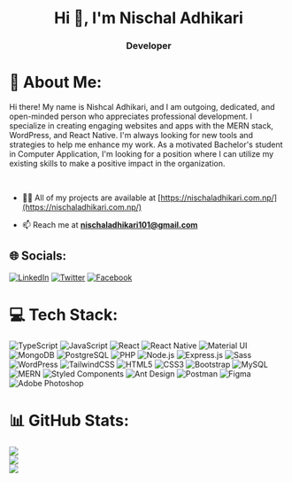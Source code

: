 <h1 align="center">Hi 👋, I'm Nischal Adhikari</h1>
<h3 align="center">Developer</h3>

# 💫 About Me:
Hi there! My name is Nishcal Adhikari, and I am outgoing, dedicated, and open-minded person who appreciates professional development. I specialize in creating engaging websites and apps with the MERN stack, WordPress, and React Native. I'm always looking for new tools and strategies to help me enhance my work. As a motivated Bachelor's student in Computer Application, I'm looking for a position where I can utilize my existing skills to make a positive impact in the organization.

<br/>

- 👨‍💻 All of my projects are available at [https://nischaladhikari.com.np/](https://nischaladhikari.com.np/)

- 📫 Reach me at **nischaladhikari101@gmail.com**


## 🌐 Socials:
 [![LinkedIn](https://img.shields.io/badge/LinkedIn-%230077B5.svg?logo=linkedin&logoColor=white)](https://www.linkedin.com/in/nishcal-adhikari-60a7b922a/) [![Twitter](https://img.shields.io/badge/Twitter-%231DA1F2.svg?logo=Twitter&logoColor=white)](https://twitter.com/Nischal_Ad)  [![Facebook](https://img.shields.io/badge/Facebook-%230077B5.svg?logo=facebook&logoColor=white)](https://www.facebook.com/Nis.Adhikari)


# 💻 Tech Stack:
![TypeScript](https://img.shields.io/badge/typescript-%23007ACC.svg?style=flat-square&logo=typescript&logoColor=white) ![JavaScript](https://img.shields.io/badge/javascript-%23323330.svg?style=flat-square&logo=javascript&logoColor=%23F7DF1E) ![React](https://img.shields.io/badge/react-%2320232a.svg?style=flat-square&logo=react&logoColor=%2361DAFB) ![React Native](https://img.shields.io/badge/react_native-%2320232a.svg?style=flat-square&logo=react&logoColor=%2361DAFB) ![Material UI](https://img.shields.io/badge/Material--UI-%230081CB.svg?style=flat-square&logo=material-ui&logoColor=white) ![MongoDB](https://img.shields.io/badge/MongoDB-%2347A248.svg?style=flat-square&logo=mongodb&logoColor=white) ![PostgreSQL](https://img.shields.io/badge/PostgreSQL-%23336791.svg?style=flat-square&logo=postgresql&logoColor=white) ![PHP](https://img.shields.io/badge/PHP-%23777BB4.svg?style=flat-square&logo=php&logoColor=white) ![Node.js](https://img.shields.io/badge/Node.js-%23339933.svg?style=flat-square&logo=node.js&logoColor=white) ![Express.js](https://img.shields.io/badge/Express.js-%23000000.svg?style=flat-square&logo=express&logoColor=white) ![Sass](https://img.shields.io/badge/Sass-%23CC6699.svg?style=flat-square&logo=sass&logoColor=white) ![WordPress](https://img.shields.io/badge/WordPress-%2321759B.svg?style=flat-square&logo=wordpress&logoColor=white) ![TailwindCSS](https://img.shields.io/badge/tailwindcss-%2338B2AC.svg?style=flat-square&logo=tailwind-css&logoColor=white) ![HTML5](https://img.shields.io/badge/html5-%23E34F26.svg?style=flat-square&logo=html5&logoColor=white) ![CSS3](https://img.shields.io/badge/css3-%231572B6.svg?style=flat-square&logo=css3&logoColor=white) ![Bootstrap](https://img.shields.io/badge/bootstrap-%23563D7C.svg?style=flat-square&logo=bootstrap&logoColor=white) ![MySQL](https://img.shields.io/badge/mysql-%2300f.svg?style=flat-square&logo=mysql&logoColor=white) ![MERN](https://img.shields.io/badge/MERN-%234DB33D.svg?style=flat-square&logo=react&logoColor=white) ![Styled Components](https://img.shields.io/badge/styled--components-%23CC6699.svg?style=flat-square&logo=styled-components&logoColor=white) ![Ant Design](https://img.shields.io/badge/Ant--Design-%2321759B.svg?style=flat-square&logo=ant-design&logoColor=white) ![Postman](https://img.shields.io/badge/Postman-FF6C37?style=flat-square&logo=postman&logoColor=white) ![Figma](https://img.shields.io/badge/figma-%23F24E1E.svg?style=flat-square&logo=figma&logoColor=white) ![Adobe Photoshop](https://img.shields.io/badge/adobephotoshop-%2331A8FF.svg?style=flat-square&logo=adobephotoshop&logoColor=white) 
# 📊 GitHub Stats:
![](https://github-readme-stats.vercel.app/api?username=Nischal-Ad&theme=nightowl&hide_border=false&include_all_commits=false&count_private=false)<br/>
![](https://github-readme-streak-stats.herokuapp.com/?user=Nischal-Ad&theme=nightowl&hide_border=false)<br/>
![](https://github-readme-stats.vercel.app/api/top-langs/?username=Nischal-Ad&theme=nightowl&hide_border=false&include_all_commits=false&count_private=false&layout=compact)




<!-- Proudly created with GPRM ( https://gprm.itsvg.in ) -->
